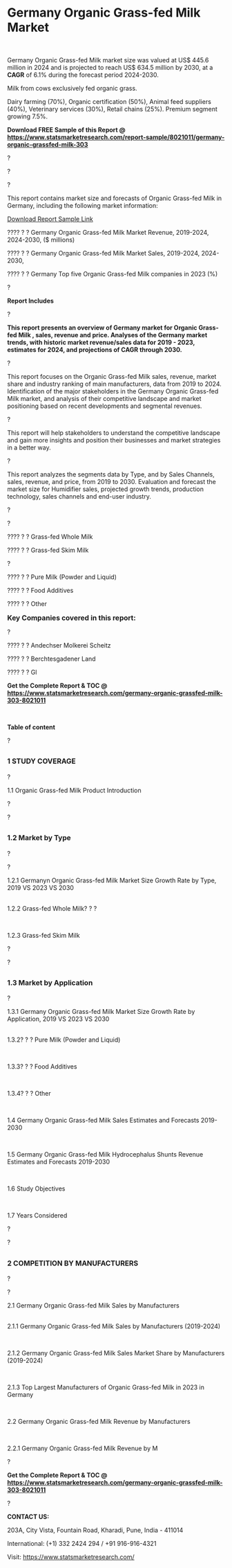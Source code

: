 <h1>Germany Organic Grass-fed Milk Market</h1><br/><p>Germany Organic Grass-fed Milk market size was valued at US$ 445.6 million in 2024 and is projected to reach US$ 634.5 million by 2030, at a <strong>CAGR</strong> of 6.1% during the forecast period 2024-2030.</p>
 
 
 
 <p>Milk from cows exclusively fed organic grass.</p>
 
 
 
 <p>Dairy farming (70%), Organic certification (50%), Animal feed suppliers (40%), Veterinary services (30%), Retail chains (25%). Premium segment growing 7.5%.</p>
 
 
 
 <div><b>Download FREE Sample of this Report @ <a href="https://www.statsmarketresearch.com/download-free-sample/8021011/germany-organic-grassfed-milk-303">https://www.statsmarketresearch.com/report-sample/8021011/germany-organic-grassfed-milk-303</a></b></div>
 
 
 
 <p>? </p>
 
 
 
 <p>? </p>
 
 
 
 <p>? </p>
 
 
 
 <p>This report contains market size and forecasts of Organic Grass-fed Milk in Germany, including the following market information:</p>
 
 
 
 <p><a href="https://www.statsmarketresearch.com/download-free-sample/8021011/germany-organic-grassfed-milk-303">Download Report Sample Link</a></p>
 
 
 
 <p>???? ? ? Germany Organic Grass-fed Milk Market Revenue, 2019-2024, 2024-2030, ($ millions)</p>
 
 
 
 <p>???? ? ? Germany Organic Grass-fed Milk Market Sales, 2019-2024, 2024-2030,</p>
 
 
 
 <p>???? ? ? Germany Top five Organic Grass-fed Milk companies in 2023 (%)</p>
 
 
 
 <p>? </p>
 
 
 
 <p><strong>Report Includes</strong></p>
 
 
 
 <p>? </p>
 
 
 
 <p><strong>This report presents an overview of Germany market for Organic Grass-fed Milk , sales, revenue and price. Analyses of the Germany market trends, with historic market revenue/sales data for 2019 - 2023, estimates for 2024, and projections of <strong>CAGR</strong> through 2030.</strong></p>
 
 
 
 <p>? </p>
 
 
 
 <p>This report focuses on the Organic Grass-fed Milk sales, revenue, market share and industry ranking of main manufacturers, data from 2019 to 2024. Identification of the major stakeholders in the Germany Organic Grass-fed Milk market, and analysis of their competitive landscape and market positioning based on recent developments and segmental revenues.</p>
 
 
 
 <p>? </p>
 
 
 
 <p>This report will help stakeholders to understand the competitive landscape and gain more insights and position their businesses and market strategies in a better way.</p>
 
 
 
 <p>? </p>
 
 
 
 <p>This report analyzes the segments data by Type, and by Sales Channels, sales, revenue, and price, from 2019 to 2030. Evaluation and forecast the market size for Humidifier sales, projected growth trends, production technology, sales channels and end-user industry.</p>
 
 
 
 <p>? </p>
 
 
 
 <p>? </p>
 
 
 
 <p>???? ? ? Grass-fed Whole Milk</p>
 
 
 
 <p>???? ? ? Grass-fed Skim Milk</p>
 
 
 
 <p>? </p>
 
 
 
 <p>???? ? ? Pure Milk (Powder and Liquid)</p>
 
 
 
 <p>???? ? ? Food Additives</p>
 
 
 
 <p>???? ? ? Other</p>
 
 
 
 <p><span style="font-size:16px"><strong>Key Companies covered in this report:</strong></span></p>
 
 
 
 <p>? </p>
 
 
 
 <p>???? ? ? Andechser Molkerei Scheitz</p>
 
 
 
 <p>???? ? ? Berchtesgadener Land</p>
 
 
 
 <p>???? ? ? Gl</p>
 
 
 
 <div><b>Get the Complete Report & TOC @ <a href="https://www.statsmarketresearch.com/germany-organic-grassfed-milk-303-8021011">https://www.statsmarketresearch.com/germany-organic-grassfed-milk-303-8021011</a></b></div>
 
 
 
 <p><br />
 
 <b>Table of content</b></p>
 
 
 
 <p>? </p>
 
 
 
 <h2><span style="font-size:16px"><strong>1 STUDY COVERAGE</strong></span></h2>
 
 
 
 <p>? </p>
 
 
 
 <p>1.1 Organic Grass-fed Milk Product Introduction</p>
 
 
 
 <p>? </p>
 
 
 
 <p>? </p>
 
 
 
 <h2><span style="font-size:16px"><strong>1.2 Market by Type</strong></span></h2>
 
 
 
 <p>? </p>
 
 
 
 <p>? </p>
 
 
 
 <p>1.2.1 Germanyn Organic Grass-fed Milk Market Size Growth Rate by Type, 2019 VS 2023 VS 2030<br />
 
 <br />
 
 1.2.2 Grass-fed Whole Milk? ? ? <br />
 
 <br />
 
 1.2.3 Grass-fed Skim Milk<br />
 
 ? </p>
 
 
 
 <p>? </p>
 
 
 
 <h2><span style="font-size:16px"><strong>1.3 Market by Application</strong></span></h2>
 
 
 
 <p>? </p>
 
 
 
 <p>1.3.1 Germany Organic Grass-fed Milk Market Size Growth Rate by Application, 2019 VS 2023 VS 2030<br />
 
 <br />
 
 1.3.2? ? ? Pure Milk (Powder and Liquid)<br />
 
 <br />
 
 1.3.3? ? ? Food Additives<br />
 
 <br />
 
 1.3.4? ? ? Other<br />
 
 <br />
 
 1.4 Germany Organic Grass-fed Milk Sales Estimates and Forecasts 2019-2030<br />
 
 <br />
 
 1.5 Germany Organic Grass-fed Milk Hydrocephalus Shunts Revenue Estimates and Forecasts 2019-2030<br />
 
 <br />
 
 1.6 Study Objectives<br />
 
 <br />
 
 1.7 Years Considered</p>
 
 
 
 <p>? </p>
 
 
 
 <p>? </p>
 
 
 
 <h2><span style="font-size:16px"><strong>2 COMPETITION BY MANUFACTURERS</strong></span></h2>
 
 
 
 <p>? </p>
 
 
 
 <p>? </p>
 
 
 
 <p>2.1 Germany Organic Grass-fed Milk Sales by Manufacturers<br />
 
 <br />
 
 2.1.1 Germany Organic Grass-fed Milk Sales by Manufacturers (2019-2024)<br />
 
 <br />
 
 2.1.2 Germany Organic Grass-fed Milk Sales Market Share by Manufacturers (2019-2024)<br />
 
 <br />
 
 2.1.3 Top Largest Manufacturers of Organic Grass-fed Milk in 2023 in Germany<br />
 
 <br />
 
 2.2 Germany Organic Grass-fed Milk Revenue by Manufacturers<br />
 
 <br />
 
 2.2.1 Germany Organic Grass-fed Milk Revenue by M</p>
 
 
 
 <p>? </p>
 
 
 
 <div><b>Get the Complete Report & TOC @ <a href="https://www.statsmarketresearch.com/germany-organic-grassfed-milk-303-8021011">https://www.statsmarketresearch.com/germany-organic-grassfed-milk-303-8021011</a></b></div>
 
 
 
 <p>? </p>
 
 
 
 <p><b>CONTACT US:</b><br />
 
 203A, City Vista, Fountain Road, Kharadi, Pune, India - 411014<br />
 
 International: (+1) 332 2424 294 / +91 916-916-4321<br />
 
 Visit: <a href="https://www.statsmarketresearch.com/">https://www.statsmarketresearch.com/</a></p>